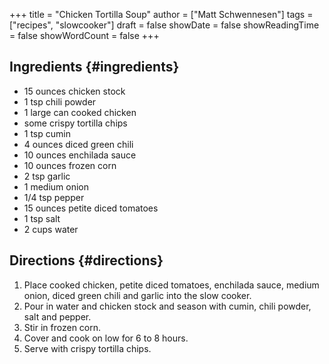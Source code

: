 +++
title = "Chicken Tortilla Soup"
author = ["Matt Schwennesen"]
tags = ["recipes", "slowcooker"]
draft = false
showDate = false
showReadingTime = false
showWordCount = false
+++

## Ingredients {#ingredients}

-   15 ounces chicken stock
-   1 tsp chili powder
-   1 large can cooked chicken
-   some crispy tortilla chips
-   1 tsp cumin
-   4 ounces diced green chili
-   10 ounces enchilada sauce
-   10 ounces frozen corn
-   2 tsp garlic
-   1 medium onion
-   1/4 tsp pepper
-   15 ounces petite diced tomatoes
-   1 tsp salt
-   2 cups water


## Directions {#directions}

1.  Place cooked chicken, petite diced tomatoes, enchilada sauce, medium onion,
    diced green chili and garlic into the slow cooker.
2.  Pour in water and chicken stock and season with cumin, chili powder, salt and
    pepper.
3.  Stir in frozen corn.
4.  Cover and cook on low for 6 to 8 hours.
5.  Serve with crispy tortilla chips.
